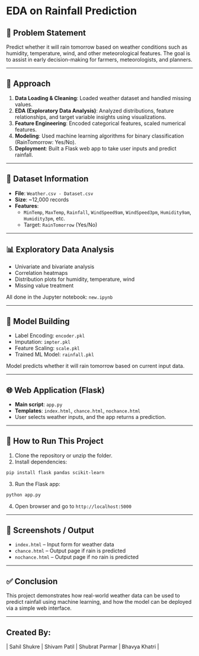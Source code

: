 # EDA on Rainfall Prediction

## 🧠 Problem Statement

Predict whether it will rain tomorrow based on weather conditions such as humidity, temperature, wind, and other meteorological features. The goal is to assist in early decision-making for farmers, meteorologists, and planners.

---

## 🧪 Approach

1. **Data Loading & Cleaning**: Loaded weather dataset and handled missing values.
2. **EDA (Exploratory Data Analysis)**: Analyzed distributions, feature relationships, and target variable insights using visualizations.
3. **Feature Engineering**: Encoded categorical features, scaled numerical features.
4. **Modeling**: Used machine learning algorithms for binary classification (RainTomorrow: Yes/No).
5. **Deployment**: Built a Flask web app to take user inputs and predict rainfall.

---

## 📂 Dataset Information

- **File**: `Weather.csv - Dataset.csv`
- **Size**: \~12,000 records
- **Features**:
  - `MinTemp`, `MaxTemp`, `Rainfall`, `WindSpeed9am`, `WindSpeed3pm`, `Humidity9am`, `Humidity3pm`, etc.
  - Target: `RainTomorrow` (Yes/No)

---

## 📊 Exploratory Data Analysis

- Univariate and bivariate analysis
- Correlation heatmaps
- Distribution plots for humidity, temperature, wind
- Missing value treatment

All done in the Jupyter notebook: `new.ipynb`

---

## 🤖 Model Building

- Label Encoding: `encoder.pkl`
- Imputation: `impter.pkl`
- Feature Scaling: `scale.pkl`
- Trained ML Model: `rainfall.pkl`

Model predicts whether it will rain tomorrow based on current input data.

---

## 🌐 Web Application (Flask)

- **Main script**: `app.py`
- **Templates**: `index.html`, `chance.html`, `nochance.html`
- User selects weather inputs, and the app returns a prediction.

---

## 🧭 How to Run This Project

1. Clone the repository or unzip the folder.
2. Install dependencies:

```bash
pip install flask pandas scikit-learn
```

3. Run the Flask app:

```bash
python app.py
```

4. Open browser and go to `http://localhost:5000`

---

## 📸 Screenshots / Output

- `index.html` – Input form for weather data
- `chance.html` – Output page if rain is predicted
- `nochance.html` – Output page if no rain is predicted

---

## ✅ Conclusion

This project demonstrates how real-world weather data can be used to predict rainfall using machine learning, and how the model can be deployed via a simple web interface.

---

## Created By:
| Sahil Shukre | 
Shivam Patil | 
Shubrat Parmar | 
Bhavya Khatri |





